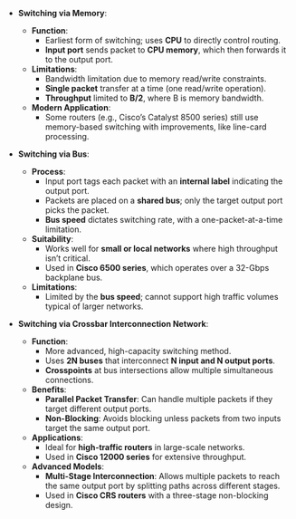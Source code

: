 - **Switching via Memory**:
    - **Function**:
        - Earliest form of switching; uses **CPU** to directly control routing.
        - **Input port** sends packet to **CPU memory**, which then forwards it to the output port.
    - **Limitations**:
        - Bandwidth limitation due to memory read/write constraints.
        - **Single packet** transfer at a time (one read/write operation).
        - **Throughput** limited to **B/2**, where B is memory bandwidth.
    - **Modern Application**:
        - Some routers (e.g., Cisco’s Catalyst 8500 series) still use memory-based switching with improvements, like line-card processing.

- **Switching via Bus**:
    - **Process**:
        - Input port tags each packet with an **internal label** indicating the output port.
        - Packets are placed on a **shared bus**; only the target output port picks the packet.
        - **Bus speed** dictates switching rate, with a one-packet-at-a-time limitation.
    - **Suitability**:
        - Works well for **small or local networks** where high throughput isn’t critical.
        - Used in **Cisco 6500 series**, which operates over a 32-Gbps backplane bus.
    - **Limitations**:
        - Limited by the **bus speed**; cannot support high traffic volumes typical of larger networks.

- **Switching via Crossbar Interconnection Network**:
    - **Function**:
        - More advanced, high-capacity switching method.
        - Uses **2N buses** that interconnect **N input and N output ports**.
        - **Crosspoints** at bus intersections allow multiple simultaneous connections.
    - **Benefits**:
        - **Parallel Packet Transfer**: Can handle multiple packets if they target different output ports.
        - **Non-Blocking**: Avoids blocking unless packets from two inputs target the same output port.
    - **Applications**:
        - Ideal for **high-traffic routers** in large-scale networks.
        - Used in **Cisco 12000 series** for extensive throughput.
    - **Advanced Models**:
        - **Multi-Stage Interconnection**: Allows multiple packets to reach the same output port by splitting paths across different stages.
        - Used in **Cisco CRS routers** with a three-stage non-blocking design.

